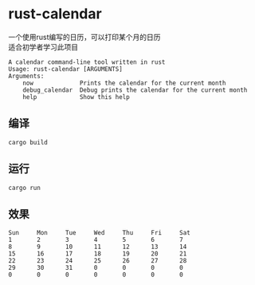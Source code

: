 # rust-calendar
一个使用rust编写的日历，可以打印某个月的日历  
适合初学者学习此项目
```
A calendar command-line tool written in rust
Usage: rust-calendar [ARGUMENTS]
Arguments:
    now             Prints the calendar for the current month
    debug_calendar  Debug prints the calendar for the current month
    help            Show this help
```
## 编译
```shell
cargo build
```
## 运行
```shell
cargo run
```
## 效果
```shell
Sun     Mon     Tue     Wed     Thu     Fri     Sat
1       2       3       4       5       6       7
8       9       10      11      12      13      14
15      16      17      18      19      20      21
22      23      24      25      26      27      28
29      30      31      0       0       0       0
0       0       0       0       0       0       0
```